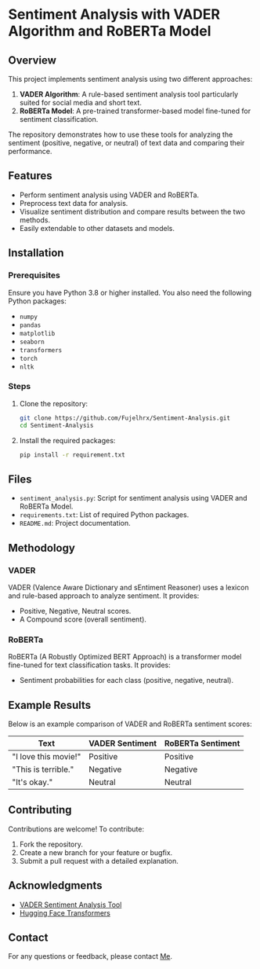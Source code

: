 # Sentiment Analysis with VADER Algorithm and RoBERTa Model

## Overview

This project implements sentiment analysis using two different approaches:

1. **VADER Algorithm**: A rule-based sentiment analysis tool particularly suited for social media and short text.
2. **RoBERTa Model**: A pre-trained transformer-based model fine-tuned for sentiment classification.

The repository demonstrates how to use these tools for analyzing the sentiment (positive, negative, or neutral) of text data and comparing their performance.

## Features

- Perform sentiment analysis using VADER and RoBERTa.
- Preprocess text data for analysis.
- Visualize sentiment distribution and compare results between the two methods.
- Easily extendable to other datasets and models.

## Installation

### Prerequisites

Ensure you have Python 3.8 or higher installed. You also need the following Python packages:

- `numpy`
- `pandas`
- `matplotlib`
- `seaborn`
- `transformers`
- `torch`
- `nltk`

### Steps

1. Clone the repository:
   ```bash
   git clone https://github.com/Fujelhrx/Sentiment-Analysis.git
   cd Sentiment-Analysis
   ```
2. Install the required packages:
   ```bash
   pip install -r requirement.txt
   ```


## Files

- `sentiment_analysis.py`: Script for sentiment analysis using VADER and RoBERTa Model.
- `requirements.txt`: List of required Python packages.
- `README.md`: Project documentation.

## Methodology

### VADER

VADER (Valence Aware Dictionary and sEntiment Reasoner) uses a lexicon and rule-based approach to analyze sentiment. It provides:

- Positive, Negative, Neutral scores.
- A Compound score (overall sentiment).

### RoBERTa

RoBERTa (A Robustly Optimized BERT Approach) is a transformer model fine-tuned for text classification tasks. It provides:

- Sentiment probabilities for each class (positive, negative, neutral).

## Example Results

Below is an example comparison of VADER and RoBERTa sentiment scores:

| Text                 | VADER Sentiment | RoBERTa Sentiment |
|----------------------|----------------|-------------------|
| "I love this movie!" | Positive        | Positive          |
| "This is terrible."  | Negative        | Negative          |
| "It's okay."         | Neutral         | Neutral           |

## Contributing

Contributions are welcome! To contribute:

1. Fork the repository.
2. Create a new branch for your feature or bugfix.
3. Submit a pull request with a detailed explanation.


## Acknowledgments

- [VADER Sentiment Analysis Tool](https://github.com/cjhutto/vaderSentiment)
- [Hugging Face Transformers](https://huggingface.co/transformers/)

## Contact

For any questions or feedback, please contact [Me](machhaliyafujel@gmail.com).

